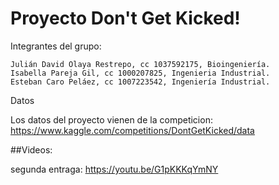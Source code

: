 # Proyecto Don't Get Kicked!

Integrantes del grupo:

	Julián David Olaya Restrepo, cc 1037592175, Bioingeniería.
	Isabella Pareja Gil, cc 1000207825, Ingenieria Industrial.
	Esteban Caro Peláez, cc 1007223542, Ingeniería Industrial.
	
	
Datos

Los datos del proyecto vienen de la competicion: https://www.kaggle.com/competitions/DontGetKicked/data

##Videos:

segunda entraga:
https://youtu.be/G1pKKKqYmNY
  

